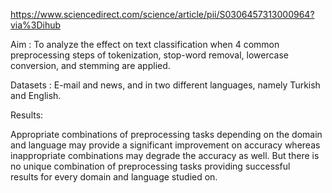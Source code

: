 
https://www.sciencedirect.com/science/article/pii/S0306457313000964?via%3Dihub

Aim : To analyze the effect on text classification when 4 common preprocessing steps of tokenization, stop-word removal, lowercase conversion, and stemming are applied.

Datasets : E-mail and news, and in two different languages, namely Turkish and English.

Results:

Appropriate combinations of preprocessing tasks depending on the domain and language may provide a significant improvement on accuracy whereas inappropriate combinations may degrade the accuracy as well. But there is no unique combination of preprocessing tasks providing successful results for every domain and language studied on.
